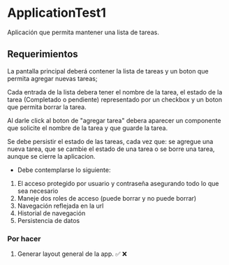 # ApplicationTest1
Aplicación que permita mantener una lista de tareas.

## Requerimientos

La pantalla principal deberá contener la lista de tareas y un boton que permita agregar nuevas tareas;

Cada entrada de la lista debera tener el nombre de la tarea, el estado de la tarea (Completado o pendiente) representado por un checkbox y un boton que permita borrar la tarea. 

Al darle click al boton de "agregar tarea" debera aparecer un componente que solicite el nombre de la tarea y que guarde la tarea. 

Se debe persistir el estado de las tareas, cada vez que: se agregue una nueva tarea, que se cambie el estado de una tarea o se borre una tarea, aunque se cierre la aplicacion.


* Debe contemplarse lo siguiente:
1. El acceso protegido por usuario y contraseña asegurando todo lo que sea necesario
2. Maneje dos roles de acceso (puede borrar y no puede borrar)
3. Navegación reflejada en la url
4. Historial de navegación
5. Persistencia de datos

### Por hacer ###

1. Generar layout general de la app. ✅ ❌
 
